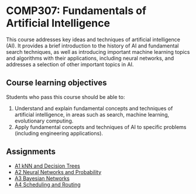 # COMP307: Fundamentals of Artificial Intelligence

This course addresses key ideas and techniques of artificial intelligence (AI). It provides a brief introduction to the history of AI and fundamental search techniques, as well as introducing important machine learning topics and algorithms with their applications, including neural networks, and addresses a selection of other important topics in AI.

## Course learning objectives

Students who pass this course should be able to:

1. Understand and explain fundamental concepts and techniques of artificial intelligence, in areas such as search, machine learning, evolutionary computing.
2. Apply fundamental concepts and techniques of AI to specific problems (including engineering applications).

## Assignments
- [A1 kNN and Decision Trees](./A1-knn-and-decision-tree/README.md)
- [A2 Neural Networks and Probability](./A2-neural-networks-and-probability/README.md)
- [A3 Bayesian Networks](./A3-bayesian-network/README.md)
- [A4 Scheduling and Routing](./A4-scheduling-and-routing/README.md)
